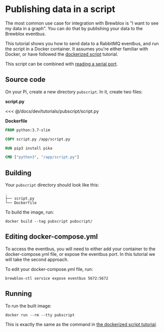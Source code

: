 # Publishing data in a script

The most common use case for integration with Brewblox is "I want to see my data in a graph".
You can do that by publishing your data to the Brewblox eventbus.

This tutorial shows you how to send data to a RabbitMQ eventbus, and run the script in a Docker container.
It assumes you're either familiar with Docker, or have followed the [dockerized script](../brewscript/) tutorial.

This script can be combined with [reading a serial port](../serialscript/).

## Source code

On your Pi, create a new directory `pubscript`. In it, create two files:

**script.py**

<<< @/docs/dev/tutorials/pubscript/script.py

**Dockerfile**

```Dockerfile
FROM python:3.7-slim

COPY script.py /app/script.py

RUN pip3 install pika

CMD ["python3", "/app/script.py"]

```

## Building

Your `pubscript` directory should look like this:
```
.
├── script.py
└── Dockerfile
```

To build the image, run:
```
docker build --tag pubscript pubscript/
```

## Editing docker-compose.yml

To access the eventbus, you will need to either add your container to the docker-compose.yml file, or expose the eventbus port. In this tutorial we will take the second approach.

To edit your docker-compose.yml file, run:

```
brewblox-ctl service expose eventbus 5672:5672
```

## Running

To run the built image:
```
docker run --rm --tty pubscript
```

This is exactly the same as the command in [the dockerized script tutorial](./container_script).

